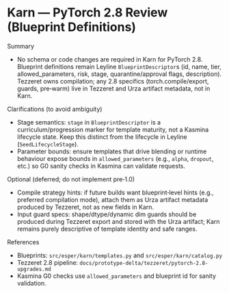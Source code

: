 # Karn — PyTorch 2.8 Review (Blueprint Definitions)

Summary
- No schema or code changes are required in Karn for PyTorch 2.8. Blueprint definitions remain Leyline `BlueprintDescriptor`s (id, name, tier, allowed_parameters, risk, stage, quarantine/approval flags, description). Tezzeret owns compilation; any 2.8 specifics (torch.compile/export, guards, pre‑warm) live in Tezzeret and Urza artifact metadata, not in Karn.

Clarifications (to avoid ambiguity)
- Stage semantics: `stage` in `BlueprintDescriptor` is a curriculum/progression marker for template maturity, not a Kasmina lifecycle state. Keep this distinct from the lifecycle in Leyline (`SeedLifecycleStage`).
- Parameter bounds: ensure templates that drive blending or runtime behaviour expose bounds in `allowed_parameters` (e.g., `alpha`, `dropout`, etc.) so G0 sanity checks in Kasmina can validate requests.

Optional (deferred; do not implement pre‑1.0)
- Compile strategy hints: if future builds want blueprint‑level hints (e.g., preferred compilation mode), attach them as Urza artifact metadata produced by Tezzeret, not as new fields in Karn.
- Input guard specs: shape/dtype/dynamic dim guards should be produced during Tezzeret export and stored with the Urza artifact; Karn remains purely descriptive of template identity and safe ranges.

References
- Blueprints: `src/esper/karn/templates.py` and `src/esper/karn/catalog.py`
- Tezzeret 2.8 pipeline: `docs/prototype-delta/tezzeret/pytorch-2.8-upgrades.md`
- Kasmina G0 checks use `allowed_parameters` and blueprint id for sanity validation.
